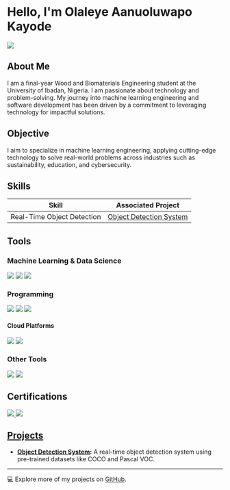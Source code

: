# Hello, I'm Olaleye Aanuoluwapo Kayode
<a href="https://www.linkedin.com/in/olaleye-aanuoluwapo-kayode"><img src="https://img.shields.io/badge/-LinkedIn-0072b1?&style=for-the-badge&logo=linkedin&logoColor=white" /></a>

## About Me
I am a final-year Wood and Biomaterials Engineering student at the University of Ibadan, Nigeria. I am passionate about technology and problem-solving. My journey into machine learning engineering and software development has been driven by a commitment to leveraging technology for impactful solutions.

## Objective
I aim to specialize in machine learning engineering, applying cutting-edge technology to solve real-world problems across industries such as sustainability, education, and cybersecurity.

## Skills
| Skill                                         | Associated Project         |
|-----------------------------------------------|----------------------------|
| Real-Time Object Detection                    | <a href="https://github.com/users/OAKVISUALZ/projects/4/views/1">Object Detection System</a> |


## Tools
### Machine Learning & Data Science
<div>
    <img src="https://img.shields.io/badge/-TensorFlow-FF6F00?&style=for-the-badge&logo=TensorFlow&logoColor=white" />
    <img src="https://img.shields.io/badge/-Scikit_Learn-F7931E?&style=for-the-badge&logo=scikit-learn&logoColor=white" />
    <img src="https://img.shields.io/badge/-Jupyter_Notebook-F37626?&style=for-the-badge&logo=Jupyter&logoColor=white" />
</div>

### Programming
<div>
    <img src="https://img.shields.io/badge/-Python-3776AB?&style=for-the-badge&logo=Python&logoColor=white" />
    <img src="https://img.shields.io/badge/-C-A8B9CC?&style=for-the-badge&logo=C&logoColor=white" />
    <img src="https://img.shields.io/badge/-SQL-4479A1?&style=for-the-badge&logo=MySQL&logoColor=white" />
</div>

#### Cloud Platforms
<div>
    <img src="https://img.shields.io/badge/-Google_Cloud-4285F4?&style=for-the-badge&logo=Google-Cloud&logoColor=white" />
    <img src="https://img.shields.io/badge/-Microsoft_Azure-0078D4?&style=for-the-badge&logo=Microsoft-Azure&logoColor=white" />
</div>

### Other Tools
<div>
    <img src="https://img.shields.io/badge/-Git-F05032?&style=for-the-badge&logo=Git&logoColor=white" />
    <img src="https://img.shields.io/badge/-Google_Colab-F9AB00?&style=for-the-badge&logo=Google-Colab&logoColor=white" />
</div>

## Certifications
<div>
    <a href="https://www.coursera.org/account/accomplishments/specialization/YZHA9PPIE70J" target="_blank">
        <img src="https://img.shields.io/badge/-Coursera_Specialization-0056D2?&style=for-the-badge&logo=Coursera&logoColor=white" />
    </a>
     <a href="https://www.cloudskillsboost.google/public_profiles/f645731c-761d-45aa-b8c4-2c24e216302b" target="_blank">
         <img src="https://img.shields.io/badge/-Google_Cloud_Skills_Boost-4285F4?&style=for-the-badge&logo=Google-Cloud&logoColor=white" 
 />
</div>

## Projects
- **[Object Detection System](https://github.com/users/OAKVISUALZ/projects/4):** A real-time object detection system using pre-trained datasets like COCO and Pascal VOC.

---
💻 Explore more of my projects on [GitHub](https://github.com/OAKVISUALZ/OAK-Portfolio).

